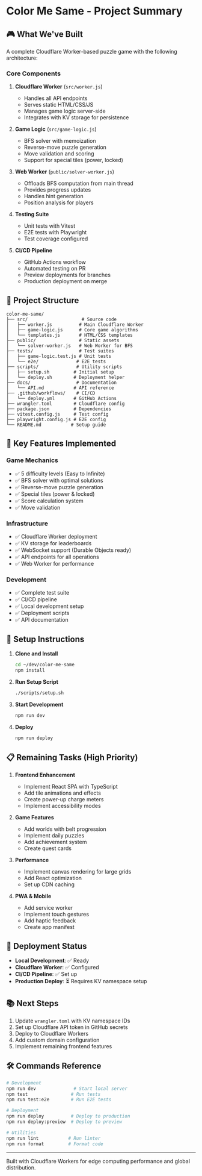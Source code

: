 # Color Me Same - Project Summary

## 🎮 What We've Built

A complete Cloudflare Worker-based puzzle game with the following architecture:

### Core Components

1. **Cloudflare Worker** (`src/worker.js`)
   - Handles all API endpoints
   - Serves static HTML/CSS/JS
   - Manages game logic server-side
   - Integrates with KV storage for persistence

2. **Game Logic** (`src/game-logic.js`)
   - BFS solver with memoization
   - Reverse-move puzzle generation
   - Move validation and scoring
   - Support for special tiles (power, locked)

3. **Web Worker** (`public/solver-worker.js`)
   - Offloads BFS computation from main thread
   - Provides progress updates
   - Handles hint generation
   - Position analysis for players

4. **Testing Suite**
   - Unit tests with Vitest
   - E2E tests with Playwright
   - Test coverage configured

5. **CI/CD Pipeline**
   - GitHub Actions workflow
   - Automated testing on PR
   - Preview deployments for branches
   - Production deployment on merge

## 📁 Project Structure

```
color-me-same/
├── src/                    # Source code
│   ├── worker.js          # Main Cloudflare Worker
│   ├── game-logic.js      # Core game algorithms
│   └── templates.js       # HTML/CSS templates
├── public/                # Static assets
│   └── solver-worker.js   # Web Worker for BFS
├── tests/                 # Test suites
│   ├── game-logic.test.js # Unit tests
│   └── e2e/              # E2E tests
├── scripts/              # Utility scripts
│   ├── setup.sh         # Initial setup
│   └── deploy.sh        # Deployment helper
├── docs/                 # Documentation
│   └── API.md           # API reference
├── .github/workflows/    # CI/CD
│   └── deploy.yml       # GitHub Actions
├── wrangler.toml        # Cloudflare config
├── package.json         # Dependencies
├── vitest.config.js     # Test config
├── playwright.config.js # E2E config
└── README.md           # Setup guide
```

## 🚀 Key Features Implemented

### Game Mechanics
- ✅ 5 difficulty levels (Easy to Infinite)
- ✅ BFS solver with optimal solutions
- ✅ Reverse-move puzzle generation
- ✅ Special tiles (power & locked)
- ✅ Score calculation system
- ✅ Move validation

### Infrastructure
- ✅ Cloudflare Worker deployment
- ✅ KV storage for leaderboards
- ✅ WebSocket support (Durable Objects ready)
- ✅ API endpoints for all operations
- ✅ Web Worker for performance

### Development
- ✅ Complete test suite
- ✅ CI/CD pipeline
- ✅ Local development setup
- ✅ Deployment scripts
- ✅ API documentation

## 🔧 Setup Instructions

1. **Clone and Install**
   ```bash
   cd ~/dev/color-me-same
   npm install
   ```

2. **Run Setup Script**
   ```bash
   ./scripts/setup.sh
   ```

3. **Start Development**
   ```bash
   npm run dev
   ```

4. **Deploy**
   ```bash
   npm run deploy
   ```

## 📋 Remaining Tasks (High Priority)

1. **Frontend Enhancement**
   - Implement React SPA with TypeScript
   - Add tile animations and effects
   - Create power-up charge meters
   - Implement accessibility modes

2. **Game Features**
   - Add worlds with belt progression
   - Implement daily puzzles
   - Add achievement system
   - Create quest cards

3. **Performance**
   - Implement canvas rendering for large grids
   - Add React optimization
   - Set up CDN caching

4. **PWA & Mobile**
   - Add service worker
   - Implement touch gestures
   - Add haptic feedback
   - Create app manifest

## 🎯 Deployment Status

- **Local Development**: ✅ Ready
- **Cloudflare Worker**: ✅ Configured
- **CI/CD Pipeline**: ✅ Set up
- **Production Deploy**: ⏳ Requires KV namespace setup

## 📚 Next Steps

1. Update `wrangler.toml` with KV namespace IDs
2. Set up Cloudflare API token in GitHub secrets
3. Deploy to Cloudflare Workers
4. Add custom domain configuration
5. Implement remaining frontend features

## 🛠️ Commands Reference

```bash
# Development
npm run dev              # Start local server
npm test                # Run tests
npm run test:e2e        # Run E2E tests

# Deployment
npm run deploy          # Deploy to production
npm run deploy:preview  # Deploy to preview

# Utilities
npm run lint           # Run linter
npm run format         # Format code
```

---

Built with Cloudflare Workers for edge computing performance and global distribution.